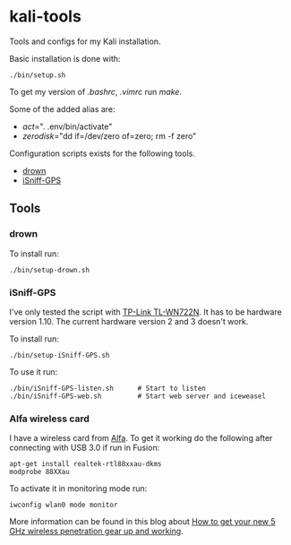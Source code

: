 # kali-tools
Tools and configs for my Kali installation.

Basic installation is done with:

    ./bin/setup.sh

To get my version of _.bashrc_, _.vimrc_ run *make*.

Some of the added alias are:

* *act*=". .env/bin/activate"
* *zerodisk*="dd if=/dev/zero of=zero; rm -f zero"

Configuration scripts exists for the following tools.

* [drown](https://github.com/nimia/public_drown_scanner)
* [iSniff-GPS](https://github.com/hubert3/iSniff-GPS)

## Tools
### drown

To install run:

    ./bin/setup-drown.sh

### iSniff-GPS

I've only tested the script with [TP-Link TL-WN722N](http://www.tp-link.com/en/products/details/cat-11_TL-WN722N.html). It has to be hardware version 1.10. The current hardware version 2 and 3 doesn't work.

To install run:

    ./bin/setup-iSniff-GPS.sh

To use it run:

    ./bin/iSniff-GPS-listen.sh      # Start to listen
    ./bin/iSniff-GPS-web.sh         # Start web server and iceweasel

### Alfa wireless card

I have a wireless card from [Alfa](https://www.alfa.com.tw/). To get it working do the following after connecting with USB 3.0 if run in Fusion:

    apt-get install realtek-rtl88xxau-dkms
    modprobe 88XXau

To activate it in monitoring mode run:

    iwconfig wlan0 mode monitor

More information can be found in this blog about [How to get your new 5 GHz wireless penetration gear up and working](https://medium.com/@adam.toscher/configure-your-new-wireless-ac-1fb65c6ada57).
